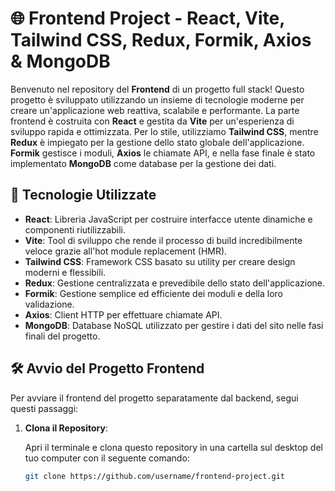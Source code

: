 # 🌐 Frontend Project - React, Vite, Tailwind CSS, Redux, Formik, Axios & MongoDB

Benvenuto nel repository del **Frontend** di un progetto full stack! Questo progetto è sviluppato utilizzando un insieme di tecnologie moderne per creare un'applicazione web reattiva, scalabile e performante. La parte frontend è costruita con **React** e gestita da **Vite** per un'esperienza di sviluppo rapida e ottimizzata. Per lo stile, utilizziamo **Tailwind CSS**, mentre **Redux** è impiegato per la gestione dello stato globale dell'applicazione. **Formik** gestisce i moduli, **Axios** le chiamate API, e nella fase finale è stato implementato **MongoDB** come database per la gestione dei dati.

## 🚀 Tecnologie Utilizzate

- **React**: Libreria JavaScript per costruire interfacce utente dinamiche e componenti riutilizzabili.
- **Vite**: Tool di sviluppo che rende il processo di build incredibilmente veloce grazie all'hot module replacement (HMR).
- **Tailwind CSS**: Framework CSS basato su utility per creare design moderni e flessibili.
- **Redux**: Gestione centralizzata e prevedibile dello stato dell'applicazione.
- **Formik**: Gestione semplice ed efficiente dei moduli e della loro validazione.
- **Axios**: Client HTTP per effettuare chiamate API.
- **MongoDB**: Database NoSQL utilizzato per gestire i dati del sito nelle fasi finali del progetto.

## 🛠️ Avvio del Progetto Frontend

Per avviare il frontend del progetto separatamente dal backend, segui questi passaggi:

1. **Clona il Repository**:

   Apri il terminale e clona questo repository in una cartella sul desktop del tuo computer con il seguente comando:

   ```bash
   git clone https://github.com/username/frontend-project.git
